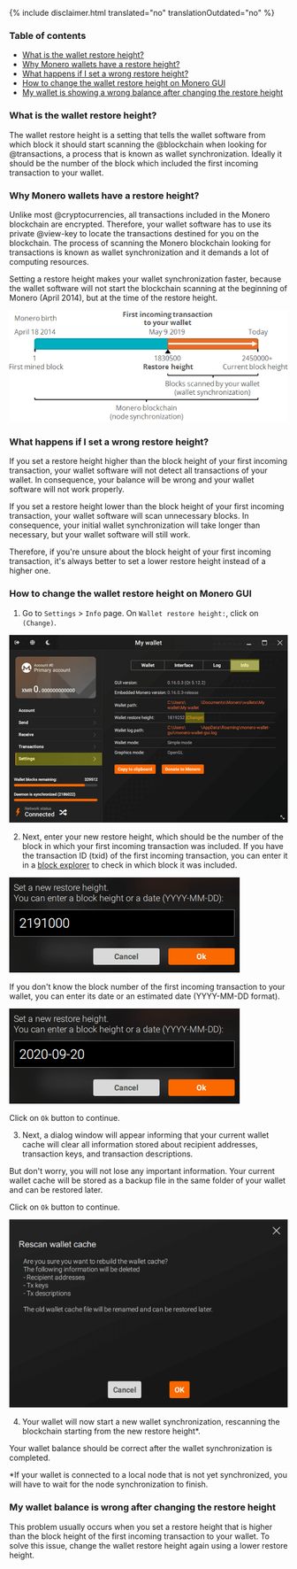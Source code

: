 {% include disclaimer.html translated="no" translationOutdated="no" %}

### Table of contents

- [What is the wallet restore height?](#what-is-the-wallet-restore-height)
- [Why Monero wallets have a restore height?](#why-monero-wallets-have-a-restore-height)
- [What happens if I set a wrong restore height?](#what-happens-if-i-set-a-wrong-restore-height)
- [How to change the wallet restore height on Monero GUI](#how-to-change-the-wallet-restore-height-on-monero-gui)
- [My wallet is showing a wrong balance after changing the restore height](#my-wallet-balance-is-wrong-after-changing-the-restore-height)

### What is the wallet restore height?

The wallet restore height is a setting that tells the wallet software from which block it should start scanning the @blockchain when looking for @transactions, a process that is known as wallet synchronization. Ideally it should be the number of the block which included the first incoming transaction to your wallet.

### Why Monero wallets have a restore height?

Unlike most @cryptocurrencies, all transactions included in the Monero blockchain are encrypted. Therefore, your wallet software has to use its private @view-key to locate the transactions destined for you on the blockchain. The process of scanning the Monero blockchain looking for transactions is known as wallet synchronization and it demands a lot of computing resources.

Setting a restore height  makes your wallet synchronization faster, because the wallet software will not start the blockchain scanning at the beginning of Monero (April 2014), but at the time of the restore height.

![restore-height](/img/resources/user-guides/en/change_restore_height/restore-height.png)

### What happens if I set a wrong restore height?

If you set a restore height higher than the block height of your first incoming transaction, your wallet software will not detect all transactions of your wallet. In consequence, your balance will be wrong and your wallet software will not work properly.

If you set a restore height lower than the block height of your first incoming transaction, your wallet software will scan unnecessary blocks. In consequence, your initial wallet synchronization will take longer than necessary, but your wallet software will still work. 

Therefore, if you're unsure about the block height of your first incoming transaction, it's always better to set a lower restore height instead of a higher one.

### How to change the wallet restore height on Monero GUI

1) Go to `Settings` > `Info` page. On `Wallet restore height:`, click on `(Change)`.

<img src="/img/resources/user-guides/en/change_restore_height/change_wallet_restore_height.png" style="width: 593px;"/>

2) Next, enter your new restore height, which should be the number of the block in which your first incoming transaction was included. If you have the transaction ID (txid) of the first incoming transaction, you can enter it in a [block explorer]({{site.baseurl}}/resources/tools/) to check in which block it was included.

<img src="/img/resources/user-guides/en/change_restore_height/set_new_restore_height-height.png" style="width: 417px;"/>

If you don't know the block number of the first incoming transaction to your wallet, you can enter its date or an estimated date (YYYY-MM-DD format). 

<img src="/img/resources/user-guides/en/change_restore_height/set_new_restore_height-date.png" style="width: 417px;"/>

Click on `Ok` button to continue.

3) Next, a dialog window will appear informing that your current wallet cache will clear all information stored about recipient addresses, transaction keys, and transaction descriptions. 

But don't worry, you will not lose any important information. Your current wallet cache will be stored as a backup file in the same folder of your wallet and can be restored later. 

Click on `Ok` button to continue.

<img src="/img/resources/user-guides/en/change_restore_height/rescan_wallet_cache.png" style="width: 600px;"/>

4) Your wallet will now start a new wallet synchronization, rescanning the blockchain starting from the new restore height*.

Your wallet balance should be correct after the wallet synchronization is completed.

*If your wallet is connected to a local node that is not yet synchronized, you will have to wait for the node synchronization to finish.

### My wallet balance is wrong after changing the restore height

This problem usually occurs when you set a restore height that is higher than the block height of the first incoming transaction to your wallet. To solve this issue, change the wallet restore height again using a lower restore height.
